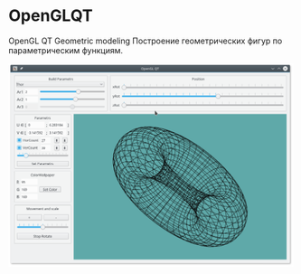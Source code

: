 # OpenGLQT
OpenGL QT Geometric modeling
Построение геометрических фигур по параметрическим функциям.

![programm](img_programm.png)
